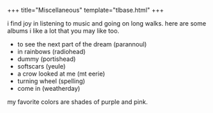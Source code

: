 +++
title="Miscellaneous"
template="tlbase.html"
+++

i find joy in listening to music and going on long walks. here are some albums i like a lot that you may like too.
- to see the next part of the dream (parannoul)
- in rainbows (radiohead)
- dummy (portishead)
- softscars (yeule)
- a crow looked at me (mt eerie)
- turning wheel (spelling)
- come in (weatherday)

my favorite colors are shades of purple and pink.
